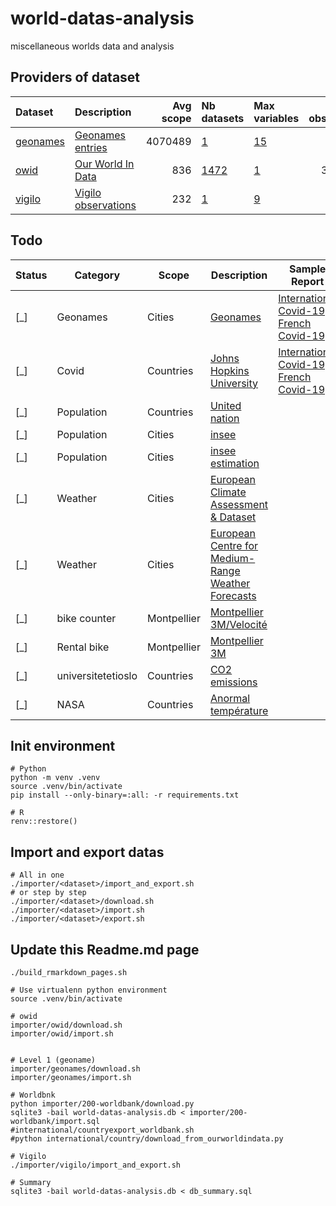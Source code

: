 <!-- ===================================================================== -->
<!-- This file is generated from .tpl/README.rmd -->
<!-- ===================================================================== -->





# world-datas-analysis
miscellaneous worlds data and analysis

## Providers of dataset


|Dataset                      |Description                                                   | Avg scope|Nb datasets                             |Max variables                             | Nb observations|
|:----------------------------|:-------------------------------------------------------------|---------:|:---------------------------------------|:-----------------------------------------|---------------:|
|[geonames](dataset/geonames) |[Geonames entries](https://download.geonames.org/export/dump) |   4070489|[1](dataset/geonames#geonames-datasets) |[15](dataset/geonames#geonames-variables) |         4823955|
|[owid](dataset/owid)         |[Our World In Data](https://ourworldindata.org)               |       836|[1472](dataset/owid#owid-datasets)      |[1](dataset/owid#owid-variables)          |        32609745|
|[vigilo](dataset/vigilo)     |[Vigilo observations](https://vigilo.city)                    |       232|[1](dataset/vigilo#vigilo-datasets)     |[9](dataset/vigilo#vigilo-variables)      |           31623|

## Todo

| Status | Category                    | Scope       | Description                                                                                                                             | Sample Report                                                                                                       |
|--------|-----------------------------|-------------|-----------------------------------------------------------------------------------------------------------------------------------------|---------------------------------------------------------------------------------------------------------------------|
| [_]    | Geonames                    | Cities      | [Geonames](https://download.geonames.org/export/dump/)                                                                  | [International Covid-19](international/covid-19/README.md) / [French Covid-19](countries/french/covid-19/README.md) |
| [_]    | Covid                       | Countries   | [Johns Hopkins University](https://github.com/CSSEGISandData/COVID-19)                                                                  | [International Covid-19](international/covid-19/README.md) / [French Covid-19](countries/french/covid-19/README.md) |
| [_]    | Population                  | Countries   | [United nation](https://population.un.org/wpp/Download/Standard/Population/)                                                            |                                                                                                                     |
| [_]    | Population                  | Cities      | [insee](https://www.insee.fr/fr/information/2008354)                                                                                    |                                                                                                                     |
| [_]    | Population                  | Cities      | [insee estimation](https://www.insee.fr/fr/statistiques/1893198)                                                                        |                                                                                                                     |
| [_]    | Weather                     | Cities      | [European Climate Assessment & Dataset](https://www.ecad.eu/dailydata/predefinedseries.php)                                             |                                                                                                                     |
| [_]    | Weather                     | Cities      | [European Centre for Medium-Range Weather Forecasts](https://confluence.ecmwf.int/display/WEBAPI/Accessing+ECMWF+data+servers+in+batch) |                                                                                                                     |
| [_]    | bike counter                | Montpellier | [Montpellier 3M/Velocité](https://compteurs.velocite-montpellier.fr/)                                                                   |                                                                                                                     |
| [_]    | Rental bike                 | Montpellier | [Montpellier 3M](https://data.montpellier3m.fr/dataset/courses-des-velos-velomagg-de-montpellier-mediterranee-metropole)                |                                                                                                                     |
| [_]    | universitetetioslo          | Countries   | [CO2 emissions](https://folk.universitetetioslo.no/roberan/GCB2020.shtml)                                                               |                                                                                                                     |
| [_]    | NASA                        | Countries   | [Anormal température](https://data.giss.nasa.gov/gistemp/)                                                                              |                                                                                                                     |

## Init environment

```
# Python
python -m venv .venv
source .venv/bin/activate
pip install --only-binary=:all: -r requirements.txt

# R
renv::restore()
```

## Import and export datas

```
# All in one
./importer/<dataset>/import_and_export.sh
# or step by step
./importer/<dataset>/download.sh
./importer/<dataset>/import.sh
./importer/<dataset>/export.sh
```
## Update this Readme.md page
```
./build_rmarkdown_pages.sh
```


```
# Use virtualenn python environment
source .venv/bin/activate

# owid
importer/owid/download.sh
importer/owid/import.sh


# Level 1 (geoname)
importer/geonames/download.sh
importer/geonames/import.sh

# Worldbnk
python importer/200-worldbank/download.py
sqlite3 -bail world-datas-analysis.db < importer/200-worldbank/import.sql
#international/countryexport_worldbank.sh
#python international/country/download_from_ourworldindata.py

# Vigilo
./importer/vigilo/import_and_export.sh

# Summary
sqlite3 -bail world-datas-analysis.db < db_summary.sql
```
